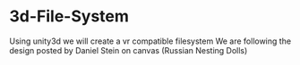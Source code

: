 # 3d-File-System
Using unity3d we will create a vr compatible filesystem
We are following the design posted by Daniel Stein on canvas (Russian Nesting Dolls)
